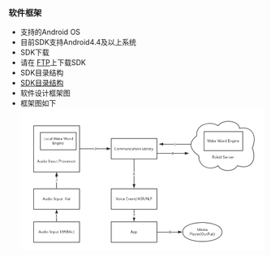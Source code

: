 ### 软件框架
- 支持的Android OS
 - 目前SDK支持Android4.4及以上系统
- SDK下载
 - 请在 [FTP](ftp://ftp-customer.rokid-inc.com:9921/speech_sdk/v2/CTC/20180514/)上下载SDK
- SDK目录结构
 - [SDK目录结构](sdk_dir.md) 
- 软件设计框架图
 - 框架图如下 ![](../../img/softworare_frame.png)